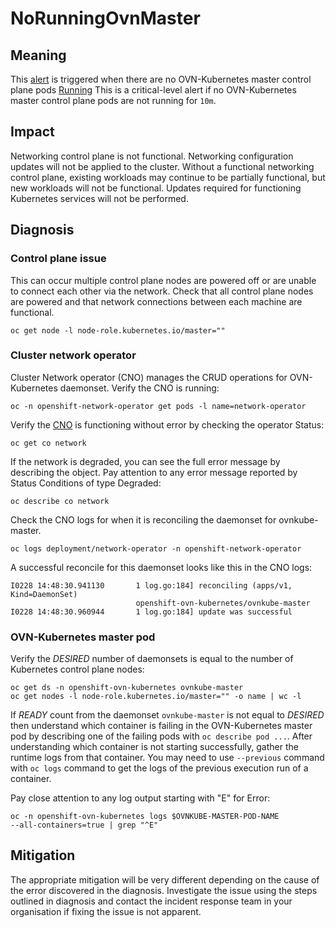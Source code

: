 # NoRunningOvnMaster

## Meaning

This [alert][NoRunningOvnMaster] is triggered when there are no
OVN-Kubernetes master control plane pods
[Running][PodRunning]
This is a critical-level alert if no OVN-Kubernetes master control plane pods
are not running for `10m`.

## Impact
Networking control plane is not functional. Networking configuration updates
will not be applied to the cluster.
Without a functional networking control plane, existing workloads may continue
to be partially functional,
but new workloads will not be functional.
Updates required for functioning Kubernetes services will not be performed.

## Diagnosis
### Control plane issue

This can occur multiple control plane nodes are powered off or are unable to
connect each other via the network. Check that all control plane nodes are
powered and that network connections between each machine are functional.

    oc get node -l node-role.kubernetes.io/master=""

### Cluster network operator
Cluster Network operator (CNO) manages the CRUD operations for OVN-Kubernetes
daemonset.
Verify the CNO is running:

    oc -n openshift-network-operator get pods -l name=network-operator

Verify the [CNO](https://github.com/openshift/cluster-network-operator/) is
functioning without error by checking the operator Status:

    oc get co network

If the network is degraded, you can see the full error message by describing the
object. Pay attention to any error message reported by Status Conditions of type
Degraded:

    oc describe co network

Check the CNO logs for when it is reconciling the daemonset for ovnkube-master.

    oc logs deployment/network-operator -n openshift-network-operator

A successful reconcile for this daemonset looks like this in the CNO logs:

    I0228 14:48:30.941130       1 log.go:184] reconciling (apps/v1, Kind=DaemonSet)
                                openshift-ovn-kubernetes/ovnkube-master
    I0228 14:48:30.960944       1 log.go:184] update was successful

### OVN-Kubernetes master pod
Verify the _DESIRED_ number of daemonsets is equal to the number of Kubernetes
control plane nodes:

    oc get ds -n openshift-ovn-kubernetes ovnkube-master
    oc get nodes -l node-role.kubernetes.io/master="" -o name | wc -l

If _READY_ count from the daemonset `ovnkube-master` is not equal to
_DESIRED_ then understand which container is failing in the OVN-Kubernetes
master pod by describing one of the failing pods with `oc describe pod ...`.
After understanding which container is not starting successfully, gather the
runtime logs from that container.
You may need to use `--previous` command with `oc logs` command to get the
logs of the previous execution run of a container.

Pay close attention to any log output starting with "E" for Error:

    oc -n openshift-ovn-kubernetes logs $OVNKUBE-MASTER-POD-NAME
    --all-containers=true | grep "^E"

## Mitigation

The appropriate mitigation will be very different depending on the cause of the
error discovered in the diagnosis.
Investigate the issue using the steps outlined in diagnosis and contact the
incident response team in your organisation if fixing the issue is not apparent.

[NoRunningOvnMaster]: https://github.com/openshift/cluster-network-operator/blob/master/bindata/network/ovn-kubernetes/alert-rules-control-plane.yaml
[PodRunning]: https://kubernetes.io/docs/concepts/workloads/pods/pod-lifecycle/#pod-phase
